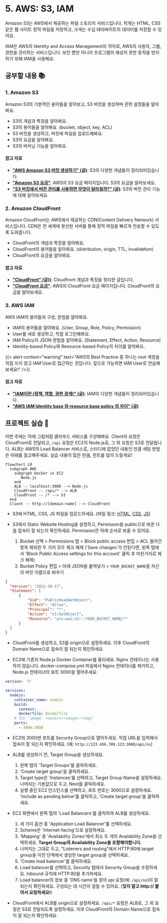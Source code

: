 # 5. AWS: S3, IAM

Amazon S3는 AWS에서 제공하는 파일 스토리지 서비스입니다. 작게는 HTML, CSS 같은 웹 사이트 정적 파일을 저장하고, 크게는 수십 테라바이트의 데이터를 저장할 수 있어요.

IAM은 AWS의 Identity and Access Management의 약자로, AWS의 사용자, 그룹, 권한을 관리하는 서비스입니다. 보안 뿐만 아니라 프로그램의 예상치 못한 동작을 방지하기 위해 IAM을 사용해요.

## 공부할 내용 📚

### 1. Amazon S3

Amazon S3의 기본적인 용어들을 알아보고, S3 버킷을 생성하며 관련 설정들을 알아봐요.

- S3의 개념과 특징을 알아봐요.
- S3의 용어들을 알아봐요. (bucket, object, key, ACL)
- S3 버킷을 생성하고, 버킷에 파일을 업로드해봐요.
- S3의 요금을 알아봐요.
- S3의 버저닝 기능을 알아봐요.

#### 참고 자료

- **["AWS Amazon S3 버킷 생성하기" (글)](https://zzang9ha.tistory.com/358)**: S3의 다양한 개념들이 정리되어있습니다.
- **["Amazon S3 요금"](https://aws.amazon.com/ko/s3/pricing/)**: AWS의 S3 요금 페이지입니다. S3의 요금을 알아보세요.
- **["S3 버킷에서 버전 관리를 사용하면 무엇이 달라질까?" (글)](https://dev.classmethod.jp/articles/jw-what-would-it-make-a-difference-to-use-version-management-in-an-s3-bucket/)**: S3의 버전 관리 기능에 대해 알아보세요.

### 2. Amazon CloudFront

Amazon CloudFront는 AWS에서 제공하는 CDN(Content Delivery Network) 서비스입니다. CDN은 전 세계에 분산된 서버를 통해 정적 파일을 빠르게 전송할 수 있도록 도와줍니다.

- CloudFront의 개념과 특징을 알아봐요.
- CloudFront의 용어들을 알아봐요. (distribution, origin, TTL, invalidation)
- CloudFront의 요금을 알아봐요.

#### 참고 자료

- **["CloudFront" (글))](https://velog.io/@combi_areum/AWS-CloudFront)**: Cloudfront 개념과 특징을 정리한 글입니다.
- **["CloudFront 요금"](https://aws.amazon.com/ko/cloudfront/pricing/)**: AWS의 CloudFront 요금 페이지입니다. CloudFront의 요금을 알아보세요.

### 3. AWS IAM

AWS IAM의 용어들과 구성, 문법을 알아봐요.

- IAM의 용어들을 알아봐요. (User, Group, Role, Policy, Permission)
- User를 새로 생성하고, 직접 로그인해봐요.
- IAM Policy의 JSON 문법을 알아봐요. (Statement, Effect, Action, Resource)
- Identity-based Policy와 Resource-based Policy의 차이를 알아봐요.

{{< alert context="warning" text="AWS의 Best Practice 중 하나는 root 계정을 직접 쓰지 않고 IAM User로 접근하는 것입니다. 앞으로 가능하면 IAM User로 연습해보세요!" />}}

#### 참고 자료

- **["IAM이란 (정책, 역할, 권한 경계)" (글)](https://yoonchang.tistory.com/93)**: IAM의 다양한 개념들이 정리되어있습니다.
- **["AWS IAM Identity base 와 resource base policy 의 차이" (글)](https://going-to-end.tistory.com/entry/AWS-IAM-Policy%EC%A0%95%EC%B1%85-Role%EC%97%AD%ED%95%A0-%EC%97%90-%EB%8C%80%ED%95%B4-%EC%95%8C%EC%95%84%EB%B3%B4%EC%9E%90)**

## 프로젝트 실습 🎈

이번 주에는 아래 그림처럼 클라우드 서비스를 구성해봐요. Client의 요청은 CloudFront로 전달되고, `/api` 요청은 EC2의 Node.js로, 그 외 요청은 S3로 전달됩니다. ALB는 AWS의 Load Balancer 서비스로, 스터디에 없었던 내용인 만큼 세팅 방법은 아래를 참고해주세요. 실습 내용이 많은 만큼, 힌트를 많이 드릴게요!

```mermaid
flowchart LR
  subgraph AWS
    subgraph Docker in EC2
       Node.js
    end
    ALB -- localhost:3000 --> Node.js
    CloudFront -- /api/* --> ALB
    CloudFront -- /* --> S3
  end
  Client -- http://[domain-name] --> CloudFront
```

- S3에 HTML, CSS, JS 파일을 업로드하세요. (파일 링크:
<a href="/docs/infra/assets/week5/index.html" download>HTML</a>,
<a href="/docs/infra/assets/week5/style.css" download>CSS</a>,
<a href="/docs/infra/assets/week5/script.js" download>JS</a>)

- S3에서 Static Website Hosting을 설정하고, Permisson을 public으로 바꾼 다음 접속이 잘 되는지 확인하세요. Permission은 아래 순서로 바꿀 수 있어요.

  1. Bucket 선택 > Permissions 탭 > Block public access 편집 > ACL 들어간 항목 제외한 두 가지 모두 체크 해제 ('Save changes'가 안된다면, 왼쪽 탭에서 'Block Public Access settings for this account' 클릭 후 마찬가지로 체크 해제)
  2. Bucket Policy 편집 > 아래 JSON을 붙여넣기 > `YOUR_BUCKET_NAME`을 자신의 버킷 이름으로 바꾸기

```json
{
  "Version": "2012-10-17",
  "Statement": [
      {
          "Sid": "PublicReadGetObject",
          "Effect": "Allow",
          "Principal": "*",
          "Action": "s3:GetObject",
          "Resource": "arn:aws:s3:::YOUR_BUCKET_NAME/*"
      }
  ]
}
```

- CloudFront를 생성하고, S3를 origin으로 설정하세요. 이후 CloudFront의 Domain Name으로 접속이 잘 되는지 확인하세요.

- EC2에 기존의 Node.js Docker Container를 올리세요. Nginx 컨테이너는 사용하지 않습니다. docker-compose.yml 파일에서 Nginx 컨테이너를 제거하고, Node.js 컨테이너의 포트 3000을 열어주세요.

```yml
version: '3'

services:
  nodejs:
    container_name: nodejs
    build:
      context: .
      dockerfile: Dockerfile
    # 또는 `image: <owner>/<image>:<tag>`
    ports:
      - 3000:3000
```

- EC2의 3000번 포트를 Security Group으로 열어두세요. 직접 URL을 입력해서 접속이 잘 되는지 확인하세요. (예: `http://123.456.789.123:3000/api/os`)

- ALB를 생성하기 전, Target Group을 생성하세요.

  1. 왼쪽 탭의 'Target Groups'를 클릭하세요.
  2. 'Create target group'을 클릭하세요.
  3. Target type은 'Instances'를 선택하고, Target Group Name을 설정하세요. 나머지는 기본값으로 두고, Next를 클릭하세요.
  4. 실행 중인 EC2 인스턴스를 선택하고, 포트 번호는 3000으로 설정하세요. 'Include as pending below'를 클릭하고, 'Create target group'을 클릭하세요.

- EC2 화면에서 왼쪽 탭의 'Load Balancers'를 클릭하여 ALB를 생성하세요.

  1. 세 가지 옵션 중 'Application Load Balancer'를 선택하세요.
  2. Scheme은 'Internet-facing'으로 설정하세요.
  3. 'Mapping' 중 'Availability Zones'에서 최소 두 개의 Availability Zone을 선택하세요. **Target Group의 Availability Zone을 포함해야합니다.**
  4. 나머지는 그대로 두고, "Listeners and routing"에서 HTTP:80에 target group을 이전 단계에서 생성한 target group을 선택하세요.
  5. 'Create load balancer'를 클릭하세요.
  6. Load balancer를 선택하고, Security 탭에서 Security Group을 수정하세요. Inbound 규칙에 HTTP:80을 추가하세요.
  6. Load balancer의 정보 중 'DNS name'을 찾아 api 요청(예: `/api/os`)이 잘 되는지 확인하세요. 구성되는 데 시간이 걸릴 수 있어요. (**잊지 말고 http:// 붙여서 요청하세요!**)

- CloudFront에서 ALB를 origin으로 설정하세요. `/api/*` 요청은 ALB로, 그 외 요청은 S3로 전달되도록 설정하세요. 이후 CloudFront의 Domain Name으로 접속이 잘 되는지 확인하세요.
